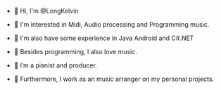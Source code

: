 - 👋 Hi, I'm @LongKelvin 
- 👀 I'm interested in Midi, Audio processing and Programming music. 
- 👀 I'm also have some experience in Java Android and C#.NET

- 👀 Besides programming, I also love music.
- 👀 I’m a pianist and producer. 
- 👀 Furthermore, I work as an music arranger on my personal projects.

<!---
LongKelvin/LongKelvin is a ✨ special ✨ repository because its `README.md` (this file) appears on your GitHub profile.
You can click the Preview link to take a look at your changes.
--->
